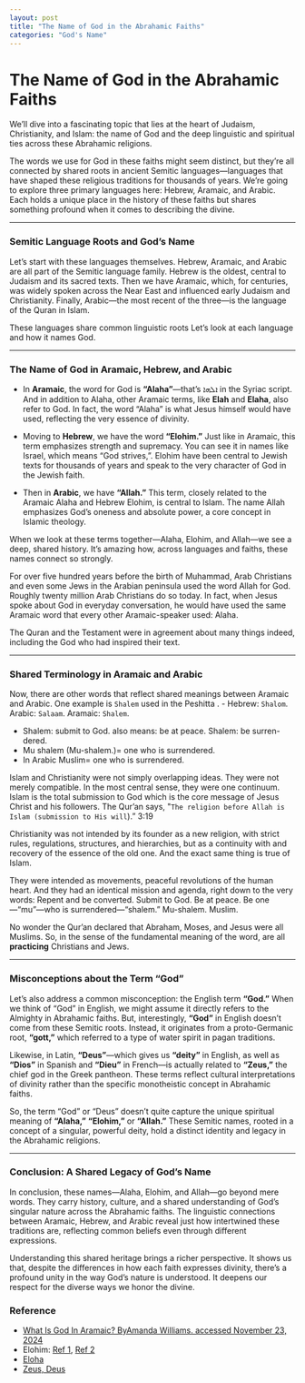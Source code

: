 ```yaml
---
layout: post
title: "The Name of God in the Abrahamic Faiths"
categories: "God's Name"
---
```


# The Name of God in the Abrahamic Faiths

We’ll dive into a fascinating topic that lies at the heart of Judaism, Christianity, and Islam: the name of God and the deep linguistic and spiritual ties across these Abrahamic religions.

The words we use for God in these faiths might seem distinct, but they’re all connected by shared roots in ancient Semitic languages—languages that have shaped these religious traditions for thousands of years. We’re going to explore three primary languages here: Hebrew, Aramaic, and Arabic. Each holds a unique place in the history of these faiths but shares something profound when it comes to describing the divine.

---

### Semitic Language Roots and God’s Name

Let’s start with these languages themselves. Hebrew, Aramaic, and Arabic are all part of the Semitic language family. Hebrew is the oldest, central to Judaism and its sacred texts. Then we have Aramaic, which, for centuries, was widely spoken across the Near East and influenced early Judaism and Christianity. Finally, Arabic—the most recent of the three—is the language of the Quran in Islam.

These languages share common linguistic roots Let’s look at each language and how it names God. 


---

### The Name of God in Aramaic, Hebrew, and Arabic

- In **Aramaic**, the word for God is **“Alaha”**—that’s ܐܠܗܐ in the Syriac script. And in addition to Alaha, other Aramaic terms, like **Elah** and **Elaha**, also refer to God. In fact, the word “Alaha” is what Jesus himself would have used, reflecting the very essence of divinity.

- Moving to **Hebrew**, we have the word **“Elohim.”** Just like in Aramaic, this term emphasizes strength and supremacy. You can see it in names like Israel, which means “God strives,”. Elohim have been central to Jewish texts for thousands of years and speak to the very character of God in the Jewish faith.

- Then in **Arabic**, we have **“Allah.”** This term, closely related to the Aramaic Alaha and Hebrew Elohim, is central to Islam. The name Allah emphasizes God’s oneness and absolute power, a core concept in Islamic theology. 

When we look at these terms together—Alaha, Elohim, and Allah—we see a deep, shared history. It’s amazing how, across languages and faiths, these names connect so strongly.

For over five hundred years before the birth of Muhammad, Arab Christians and even some Jews in the Arabian peninsula used the word Allah for God. Roughly twenty million Arab Christians do so today. In fact, when Jesus spoke about God in everyday conversation, he would have used the same Aramaic word that every other Aramaic-speaker used: Alaha.

The Quran and the Testament were in agreement about many things indeed, including the God who had inspired their text. 

---

### Shared Terminology in Aramaic and Arabic

Now, there are other words that reflect shared meanings between Aramaic and Arabic. One example is `Shalem` used in  the Peshitta . - Hebrew: `Shalom`. Arabic: `Salaam`. Aramaic: `Shalem`.
- Shalem: submit to God. also means: be at peace. Shalem: be surren-
dered. 
- Mu shalem (Mu-shalem.)= one who is surrendered.
- In Arabic Muslim= one who is surrendered.

Islam and Christianity were not simply overlapping ideas. They were not merely compatible. In the most central sense, they were one continuum. 
Islam is the total submission to God which is the core message of Jesus Christ and his followers.
The Qur’an says, "`The religion before Allah is Islam (submission to His will`).” 3:19

Christianity was not intended by its founder as a new religion,
with strict rules, regulations, structures, and hierarchies, but as a continuity with and recovery of the essence of the old one. And
the exact same thing is true of Islam.

They were intended as movements, peaceful revolutions of the human heart. And they had an identical mission and agenda, right down to the very words: Repent and be converted. Submit to God. Be at peace. Be one—“mu”—who is surrendered—“shalem.” Mu-shalem. Muslim.

No wonder the Qur’an declared that Abraham, Moses, and Jesus were all Muslims. So, in the sense of the fundamental meaning of the word, are all **practicing** Christians and Jews.

---

### Misconceptions about the Term “God”

Let’s also address a common misconception: the English term **“God.”** When we think of “God” in English, we might assume it directly refers to the Almighty in Abrahamic faiths. But, interestingly, **“God”** in English doesn’t come from these Semitic roots. Instead, it originates from a proto-Germanic root, **“gott,”** which referred to a type of water spirit in pagan traditions. 

Likewise, in Latin, **“Deus”**—which gives us **“deity”** in English, as well as **“Dios”** in Spanish and **“Dieu”** in French—is actually related to **“Zeus,”** the chief god in the Greek pantheon. These terms reflect cultural interpretations of divinity rather than the specific monotheistic concept in Abrahamic faiths. 

So, the term “God” or “Deus” doesn’t quite capture the unique spiritual meaning of **“Alaha,”** **“Elohim,”** or **“Allah.”** These Semitic names, rooted in a concept of a singular, powerful deity, hold a distinct identity and legacy in the Abrahamic religions.

---

### Conclusion: A Shared Legacy of God’s Name

In conclusion, these names—Alaha, Elohim, and Allah—go beyond mere words. They carry history, culture, and a shared understanding of God’s singular nature across the Abrahamic faiths. The linguistic connections between Aramaic, Hebrew, and Arabic reveal just how intertwined these traditions are, reflecting common beliefs even through different expressions.

Understanding this shared heritage brings a richer perspective. It shows us that, despite the differences in how each faith expresses divinity, there’s a profound unity in the way God’s nature is understood. It deepens our respect for the diverse ways we honor the divine.


### Reference

- [What Is God In Aramaic? ByAmanda Williams. accessed November 23, 2024](https://www.christianwebsite.com/what-is-god-in-aramaic/)
- Elohim: [Ref 1](https://www.abarim-publications.com/Meaning/Elohim.html), [Ref 2](https://biblehub.com/hebrew/430.htm) 
- [Eloha](https://hebrew4christians.com/Names_of_G-d/Eloha/eloha.html)
- [Zeus, Deus](https://www.etymonline.com/search?q=deus)

